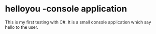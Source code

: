 # helloyou -console application

This is my first testing with C#.
It is a small console application which say hello to the user.
